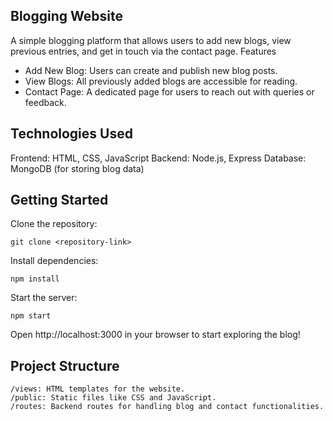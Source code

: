 ## Blogging Website

A simple blogging platform that allows users to add new blogs, view previous entries, and get in touch via the contact page.
Features

- Add New Blog: Users can create and publish new blog posts.
- View Blogs: All previously added blogs are accessible for reading.
- Contact Page: A dedicated page for users to reach out with queries or feedback.

## Technologies Used

  Frontend: HTML, CSS, JavaScript
Backend: Node.js, Express
Database: MongoDB (for storing blog data)

## Getting Started

Clone the repository:

    

    git clone <repository-link>

Install dependencies:


    npm install

Start the server:

    npm start

Open http://localhost:3000 in your browser to start exploring the blog!

## Project Structure

    /views: HTML templates for the website.
    /public: Static files like CSS and JavaScript.
    /routes: Backend routes for handling blog and contact functionalities.
